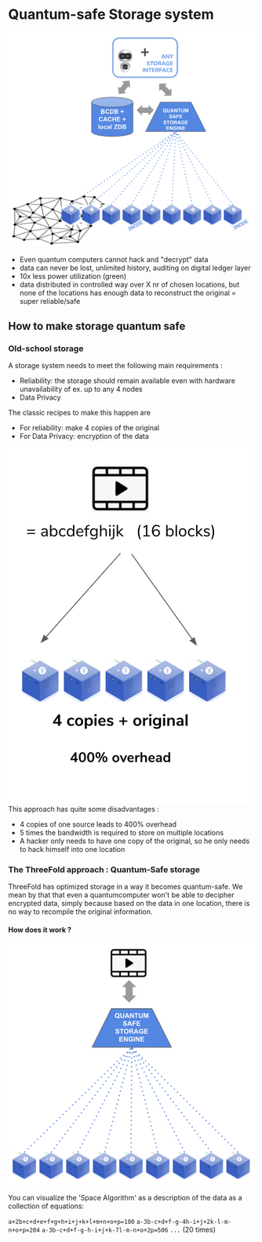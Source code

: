 # Quantum-safe Storage system

![](img/archi_qsfs.png)

- Even quantum computers cannot hack and "decrypt" data
- data can never be lost, unlimited history, auditing on digital ledger layer
- 10x less power utilization (green)
- data distributed in controlled way over X nr of chosen locations, but none of the locations has enough data to reconstruct the original = super reliable/safe


## How to make storage quantum safe

### Old-school storage 

A storage system needs to meet the following main requirements : 

- Reliability: the storage should remain available even with hardware unavailability of ex. up to any 4 nodes
- Data Privacy

The classic recipes to make this happen are
- For reliability: make 4 copies of the original
- For Data Privacy: encryption of the data

![](img/archi_storage_oldschool.png)
This approach has quite some disadvantages :

- 4 copies of one source leads to 400% overhead 
- 5 times the bandwidth is  required to store on multiple locations
- A hacker only needs to have one copy of the original, so he only needs to hack himself into one location

### The ThreeFold approach : Quantum-Safe storage

ThreeFold has optimized storage in a way it becomes quantum-safe. We mean by that that even a quantumcomputer won't be able to decipher encrypted data, simply because based on the data in one location, there is no way to recompile the original information. 

#### How does it work ?

![](img/archi_storage_dispersed.png)

You can visualize the 'Space Algorithm' as a description of the data as a collection of equations: 

`a+2b+c+d+e+f+g+h+i+j+k+l+m+n+o+p=100`
`a-3b-c+d+f-g-4h-i+j+2k-l-m-n+o+p=204`
`a-3b-c+d+f-g-h-i+j+k-7l-m-n+o+2p=506`
`...` (20 times)
